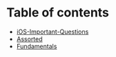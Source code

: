 # Table of contents

* [iOS-Important-Questions](README.md)
* [Assorted](Assorted.md)
* [Fundamentals](Fundamentals.md)
